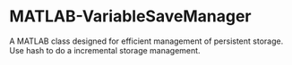 # MATLAB-VariableSaveManager
A MATLAB class designed for efficient management of persistent storage. Use hash to do a incremental storage management.
